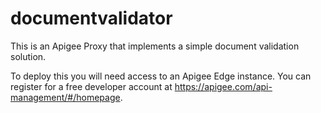 # documentvalidator

This is an Apigee Proxy that implements a simple document validation solution.

To deploy this you will need access to an Apigee Edge instance. You can register for a free developer account
at https://apigee.com/api-management/#/homepage.

